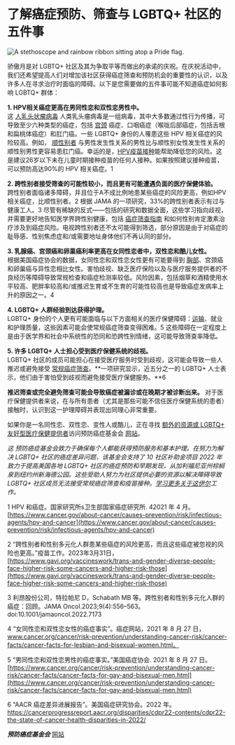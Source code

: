 # 了解癌症预防、筛查与 LGBTQ+ 社区的五件事

![A stethoscope and rainbow ribbon sitting atop a Pride flag.](https://preventcancer.org/wp-content/uploads/2023/06/2023-6-lgbtq-medical-tips.jpg)

骄傲月是对 LGBTQ+ 社区及其为争取平等而做出的承诺的庆祝。在庆祝活动中，我们还希望提高人们对增加该社区获得癌症筛查和预防机会的重要性的认识，以及许多人在寻求治疗时面临的障碍。以下是您需要做的五件事可能不知道癌症如何影响 LGBTQ+ 群体：

****1. HPV相关癌症更高在男同性恋和双性恋男性中。****  
这 [人乳头状瘤病毒](https://preventcancer.org/zh/resource/viruses-and-cancer/) 人类乳头瘤病毒是一组病毒，其中大多数通过性行为传播，可导致至少六种类型的癌症，包括 [宫颈](https://preventcancer.org/zh/preventable-cancer/cervical-cancer/) 癌症、口咽癌症（喉咙后部癌症，包括舌根和扁桃体癌症）和肛门癌。一些 LGBTQ+ 身份的人罹患这些 HPV 相关癌症的风险较高。例如， [顺性别者](https://cancer-network.org/resources/lgbt-terminology-resource/) 与男性发生性关系的男性比与顺性别女性发生性关系的顺性别男性更容易患肛门癌。幸运的是，[HPV疫苗接种](https://preventcancer.org/zh/resource/viruses-and-cancer/)能帮助降低您的风险。这是建议26岁以下未在儿童时期接种疫苗的任何人接种。如果按照建议接种疫苗，可以预防高达90%的 HPV 相关癌症。1

**2. 跨性别者接受筛查的可能性较小，而且更有可能遭遇负面的医疗保健体验。**  
跨性别者面临诸多障碍，并且位于A不成比例地患某些癌症的风险更高，例如HPV相关癌症，比顺性别者。2 根据 JAMA 的一项研究，33%的跨性别者表示有过与健康工人。3 尽管有稀缺的反式——包括的研究和数据全面，这些学习指向歧视，并需要更好地告知医学界跨性别健康，包括 [癌症筛查指南](https://preventcancer.org/zh/resource/cancer-screenings-and-prevention/) 和如何性别肯定激素治疗涉及到癌症风险。电视跨性别者还不太可能得到筛选，部分原因是由于对癌症的耻辱感、性别焦虑症和/或需要地址身体他们不再认同的部分。

**3. 乳腺癌、宫颈癌和卵巢癌利率更高在女同性恋者中，双性恋和酷儿女性。**  
根据美国癌症协会的数据，女同性恋和双性恋女性更有可能要得到 [胸部](https://preventcancer.org/zh/preventable-cancer/breast-cancer/)、宫颈癌和卵巢癌与异性恋相比女性。害怕歧视、缺乏医疗保险以及与医疗服务提供者的不良经历等障碍导致常规检查和癌症检测率较低。风险因素，包括烟草和酒精使用水平较高、肥胖率较高和/或推迟生育或不生育的可能性较高也是导致癌症发病率上升的原因之一。4

**4. LGBTQ+ 人群经验到达获得护理。**  
LGBTQ+ 身份的个人更有可能面临与以下方面相关的医疗保健障碍：[运输](https://preventcancer.org/zh/2023/03/overcoming-transportation-barriers-to-cancer-screening/)、就业和护理质量，这些因素可能会使常规癌症筛查变得困难。5 这些障碍在一定程度上是由于医学界和社会中系统性的恐同和恐跨性别情绪，这可能导致筛查率降低。

**5. 许多 LGBTQ+ 人士担心受到医疗保健系统的歧视。**  
LGBTQ+ 社区的成员可能担心在接受医疗服务时受到歧视，这可能会导致一些人推迟或避免接受 [常规癌症筛查](https://preventcancer.org/zh/resource/cancer-screenings-and-prevention/)。**一项研究显示，近五分之一的 LGBTQ+ 人士表示，他们由于害怕受到歧视而避免接受医疗保健服务。**6

**推迟筛查或完全避免筛查可能会导致癌症被漏诊或在晚期才被诊断出来。** 对于医疗保健提供者来说，在与所有患者（尤其是那些可能不信任医疗保健系统的患者）接触时，认识到这一护理障碍并表现出同理心非常重要。

如果你是一名同性恋、双性恋、变性人或酷儿，正在寻找 [额外的资源或 LGBTQ+ 友好型医疗保健提供者](https://preventcancer.org/zh/resource/cancer-and-the-lgbtq-community/)访问预防癌症基金会 [网站](https://preventcancer.org/zh/resource/cancer-and-the-lgbtq-community/)。

_这 预防癌症基金会致力于确保每个人都能获得预防服务和基本护理。在努力为解决 LGBTQ+ 社区的癌症差异问题，该基金会支持了 10 社区补助金项目 2022 年致力于提高美国各地 LGBTQ+ 社区的癌症预防和早期发现，从加利福尼亚州棕榈泉到纽约州新海德公园。这些受助人努力为社区提供必要的资源以解决障碍导致 LGBTQ+ 社区成员无法接受常规癌症筛查和疫苗接种。[学习更多关于这伊尔](https://preventcancer.org/zh/research/grants-fellowships/community-grants/)工作。_

1 HPV 和癌症。国家研究所s卫生部国家癌症研究所. 42021 年 4 月。[https://www.cancer.gov/about-cancer/causes-prevention/risk/infectious-agents/hpv-and-cancer](https://www.cancer.gov/about-cancer/causes-prevention/risk/infectious-agents/hpv-and-cancer)

2 “跨性别者和性别多元化人群患某些癌症的风险更高，而且这些癌症被忽视的风险也更高。”疫苗工作。2023年3月31日，[https://www.gavi.org/vaccineswork/trans-and-gender-diverse-people-face-higher-risk-some-cancers-and-higher-risk-those](https://www.gavi.org/vaccineswork/trans-and-gender-diverse-people-face-higher-risk-some-cancers-and-higher-risk-those)

3 利昂股份公司，特拉帕尼 D，Schabath MB 等。跨性别者和性别多元化人群的癌症：回顾。JAMA Oncol.2023;9(4):556–563。doi:10.1001/jamaoncol.2022.7173

4 “女同性恋和双性恋女性的癌症事实”。癌症网站，2021 年 8 月 27 日，www.cancer.org/cancer/risk-prevention/understanding-cancer-risk/cancer-facts/cancer-facts-for-lesbian-and-bisexual-women.html。

5 “男同性恋和双性恋男性的癌症事实。”美国癌症协会. 2021 年 8 月 27 日。[https://www.cancer.org/cancer/risk-prevention/understanding-cancer-risk/cancer-facts/cancer-facts-for-gay-and-bisexual-men.html](https://www.cancer.org/cancer/risk-prevention/understanding-cancer-risk/cancer-facts/cancer-facts-for-gay-and-bisexual-men.html)

6 “AACR 癌症差异进展报告”。美国癌症研究协会。2022 年。https://cancerprogressreport.aacr.org/disparities/cdpr22-contents/cdpr22-the-state-of-cancer-health-disparities-in-2022/

___预防癌症基金会___ [网站](https://preventcancer.org/zh)
